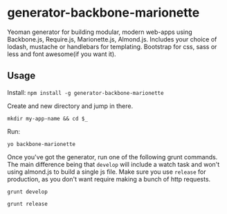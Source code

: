 generator-backbone-marionette
=============================

Yeoman generator for building modular, modern web-apps using Backbone.js, Require.js, Marionette.js, Almond.js.
Includes your choice of lodash, mustache or handlebars for templating. Bootstrap for css, sass or less and font awesome(if you want it).

## Usage

Install: `npm install -g generator-backbone-marionette`

Create and new directory and jump in there.

`mkdir my-app-name && cd $_`

Run:

`yo backbone-marionette`


Once you've got the generator, run one of the following grunt commands. The main difference being that `develop` will include a watch task and won't using almond.js to build a single js file. Make sure you use `release` for production, as you don't want require making a bunch of http requests.

`grunt develop`

`grunt release`

